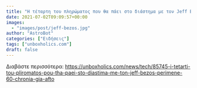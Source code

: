 ```yaml
---
title: "Η τέταρτη του πληρώματος που θα πάει στο διάστημα με τον Jeff Bezos περίμενε 60 χρόνια για αυτό"
date: 2021-07-02T09:09:57+00:00
images:
  - "images/post/jeff-bezos.jpg"
author: "AstroBot"
categories: ["Ειδήσεις"]
tags: ["unboxholics.com"]
draft: false
---
```




Διαβάστε περισσότερα: https://unboxholics.com/news/tech/85745-i-tetarti-tou-pliromatos-pou-tha-paei-sto-diastima-me-ton-jeff-bezos-perimene-60-chronia-gia-afto
